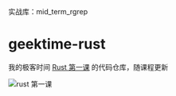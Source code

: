 实战库：mid_term_rgrep

# geektime-rust

我的极客时间 [Rust 第一课](https://time.geekbang.org/column/intro/100085301) 的代码仓库，随课程更新

![rust 第一课](images/rust_qr.jpg)
